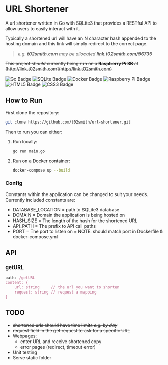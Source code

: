# URL Shortener

A url shortener written in Go with SQLite3 that provides a RESTful API to allow users to easily
interact with it.

Typically a shortened url will have an N character hash
appended to the hosting domain and this link will simply
redirect to the correct page.

> *e.g. **t02smith.com** may be allocated **link.t02smith.com/56735***

~~This project *should* currently being run on a **Raspberry Pi 3B** at [http://link.t02smith.com](http://link.t02smith.com)~~

![Go Badge](https://img.shields.io/badge/Go-00ADD8?logo=go&logoColor=fff&style=for-the-badge)
![SQLite Badge](https://img.shields.io/badge/SQLite-003B57?logo=sqlite&logoColor=fff&style=for-the-badge)
![Docker Badge](https://img.shields.io/badge/Docker-2496ED?logo=docker&logoColor=fff&style=for-the-badge)
![Raspberry Pi Badge](https://img.shields.io/badge/Raspberry%20Pi-A22846?logo=raspberrypi&logoColor=fff&style=for-the-badge)
![HTML5 Badge](https://img.shields.io/badge/HTML5-E34F26?logo=html5&logoColor=fff&style=for-the-badge)
![CSS3 Badge](https://img.shields.io/badge/CSS3-1572B6?logo=css3&logoColor=fff&style=for-the-badge)

## How to Run

First clone the repository:

```bash
git clone https://github.com/t02smith/url-shortener.git
```

Then to run you can either:

1. Run locally:

    ```bash
    go run main.go
    ```

2. Run on a Docker container:

    ```bash
    docker-compose up --build
    ```

### Config

Constants within the application can be changed to suit
your needs. Currently included constants are:

- DATABASE_LOCATION = path to SQLite3 database
- DOMAIN = Domain the application is being hosted on
- HASH_SIZE = The length of the hash for the shortened URL
- API_PATH = The prefix to API call paths
- PORT = The port to listen on
       = NOTE: should match port in Dockerfile & docker-compose.yml

## API

### getURL

```javascript
path: /getURL
content: {
    url: string     // the url you want to shorten
    request: string // request a mapping
}
```

## TODO

- ~~shortened urls should have time limits *e.g. by day*~~
- ~~request field in the get request to ask for a specific URL~~
- Webpages:
  - enter URL and receive shortened copy
  - error pages (redirect, timeout error)
- Unit testing
- Serve static folder
